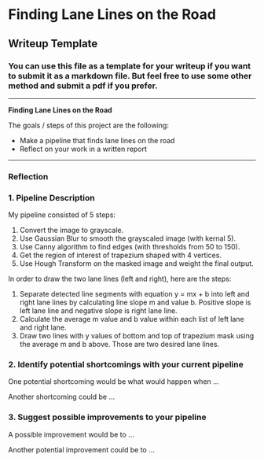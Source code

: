 # **Finding Lane Lines on the Road** 

## Writeup Template

### You can use this file as a template for your writeup if you want to submit it as a markdown file. But feel free to use some other method and submit a pdf if you prefer.

---

**Finding Lane Lines on the Road**

The goals / steps of this project are the following:
* Make a pipeline that finds lane lines on the road
* Reflect on your work in a written report


[//]: # (Image References)

[image1]: ./grayscale.jpg "Grayscale"

---

### Reflection

### 1. Pipeline Description

My pipeline consisted of 5 steps:
1) Convert the image to grayscale.
2) Use Gaussian Blur to smooth the grayscaled image (with kernal 5).
3) Use Canny algorithm to find edges (with thresholds from 50 to 150).
4) Get the region of interest of trapezium shaped with 4 vertices.
5) Use Hough Transform on the masked image and weight the final output.

In order to draw the two lane lines (left and right), here are the steps:
1) Separate detected line segments with equation y = mx + b into left and right lane lines by calculating line slope m and value b. Positive slope is left lane line and negative slope is right lane line.
2) Calculate the average m value and b value within each list of left lane and right lane.
3) Draw two lines with y values of bottom and top of trapezium mask using the average m and b above. Those are two desired lane lines.

[//]: # (Image References)
[image1]: ./test_result.png "Test Image"


### 2. Identify potential shortcomings with your current pipeline


One potential shortcoming would be what would happen when ... 

Another shortcoming could be ...


### 3. Suggest possible improvements to your pipeline

A possible improvement would be to ...

Another potential improvement could be to ...
